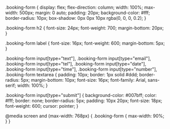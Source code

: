.booking-form {
  display: flex;
  flex-direction: column;
  width: 100%;
  max-width: 500px;
  margin: 0 auto;
  padding: 20px;
  background-color: #fff;
  border-radius: 10px;
  box-shadow: 0px 0px 10px rgba(0, 0, 0, 0.2);
}

.booking-form h2 {
  font-size: 24px;
  font-weight: 700;
  margin-bottom: 20px;
}

.booking-form label {
  font-size: 16px;
  font-weight: 600;
  margin-bottom: 5px;
}

.booking-form input[type="text"],
.booking-form input[type="email"],
.booking-form input[type="tel"],
.booking-form input[type="date"],
.booking-form input[type="time"],
.booking-form input[type="number"],
.booking-form textarea {
  padding: 10px;
  border: 1px solid #ddd;
  border-radius: 5px;
  margin-bottom: 10px;
  font-size: 16px;
  font-family: Arial, sans-serif;
  width: 100%;
}

.booking-form input[type="submit"] {
  background-color: #007bff;
  color: #fff;
  border: none;
  border-radius: 5px;
  padding: 10px 20px;
  font-size: 18px;
  font-weight: 600;
  cursor: pointer;
}

@media screen and (max-width: 768px) {
  .booking-form {
    max-width: 90%;
  }
}
